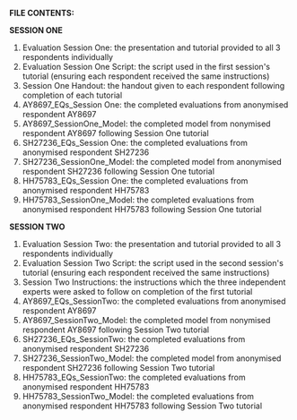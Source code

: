 **FILE CONTENTS:**

**SESSION ONE**

1. Evaluation Session One: the presentation and tutorial provided to all 3 respondents individually
2. Evaluation Session One Script: the script used in the first session's tutorial (ensuring each respondent received the same instructions)
3. Session One Handout: the handout given to each respondent following completion of each tutorial
4. AY8697_EQs_Session One: the completed evaluations from anonymised respondent AY8697
5. AY8697_SessionOne_Model: the completed model from nonymised respondent AY8697 following Session One tutorial
6. SH27236_EQs_Session One: the completed evaluations from anonymised respondent SH27236
7. SH27236_SessionOne_Model: the completed model from anonymised respondent SH27236 following Session One tutorial
8. HH75783_EQs_Session One: the completed evaluations from anonymised respondent HH75783
9. HH75783_SessionOne_Model: the completed evaluations from anonymised respondent HH75783 following Session One tutorial

**SESSION TWO**

1. Evaluation Session Two: the presentation and tutorial provided to all 3 respondents individually
2. Evaluation Session Two Script: the script used in the second session's tutorial (ensuring each respondent received the same instructions)
3. Session Two Instructions: the instructions which the three independent experts were asked to follow on completion of the first tutorial
4. AY8697_EQs_SessionTwo: the completed evaluations from anonymised respondent AY8697
5. AY8697_SessionTwo_Model: the completed model from nonymised respondent AY8697 following Session Two tutorial
6. SH27236_EQs_SessionTwo: the completed evaluations from anonymised respondent SH27236
7. SH27236_SessionTwo_Model: the completed model from anonymised respondent SH27236 following Session Two tutorial
8. HH75783_EQs_SessionTwo: the completed evaluations from anonymised respondent HH75783
9. HH75783_SessionTwo_Model: the completed evaluations from anonymised respondent HH75783 following Session Two tutorial
